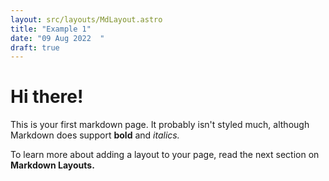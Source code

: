 ```yaml
---
layout: src/layouts/MdLayout.astro
title: "Example 1"
date: "09 Aug 2022  "
draft: true
---
```


# Hi there!

This is your first markdown page. It probably isn't styled much, although
Markdown does support **bold** and _italics._

To learn more about adding a layout to your page, read the next section on **Markdown Layouts.**
